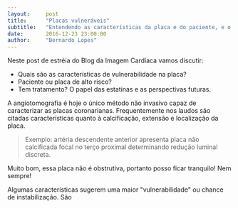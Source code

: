 ```yaml
---
layout:     post
title:      "Placas vulneráveis"
subtitle:   "Entendendo as características da placa e do paciente, e o que fazer?"
date:       2016-12-23 23:00:00
author:     "Bernardo Lopes"
---
```


Neste post de estréia do Blog da Imagem Cardíaca vamos discutir:

- Quais são as características de vulnerabilidade na placa?
- Paciente ou placa de alto risco?
- Tem tratamento? O papel das estatinas e as perspectivas futuras.

A angiotomografia é hoje o único método não invasivo capaz de caracterizar as placas coronarianas. Frequentemente nos laudos são citadas características quanto à calcificação, extensão e localização da placa. 

>Exemplo: artéria descendente anterior apresenta placa não calcificada focal no terço proximal determinando redução luminal discreta.  

Muito bom, essa placa não é obstrutiva, portanto posso ficar tranquilo! Nem sempre!

Algumas características sugerem uma maior "vulnerabilidade" ou chance de instabilização.  São 
